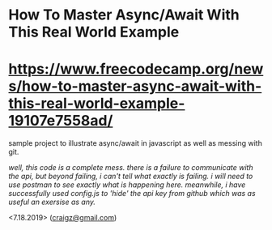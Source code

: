 # How To Master Async/Await With This Real World Example 
# https://www.freecodecamp.org/news/how-to-master-async-await-with-this-real-world-example-19107e7558ad/

sample project to illustrate async/await in javascript as well as messing with git.

*well, this code is a complete mess. there is a failure to communicate with the api, but beyond failing, i can't tell what exactly is failing. i will need to use postman to see exactly what is happening here. meanwhile, i have successfully used config.js to 'hide' the api key from github which was as useful an exersise as any.*

<7.18.2019> (craigz@gmail.com)
